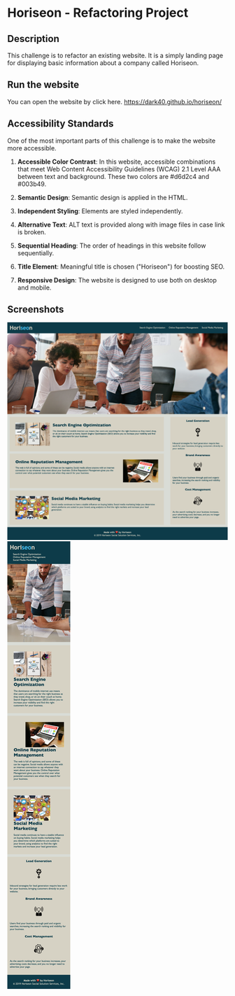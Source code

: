 # Horiseon - Refactoring Project 

## Description

This challenge is to refactor an existing website. It is a simply landing page for displaying basic information about a company called Horiseon. 


## Run the website

You can open the website by click here. https://dark40.github.io/horiseon/

## Accessibility Standards
One of the most important parts of this challenge is to make the website more accessible. 

1. **Accessible Color Contrast**: In this website, accessible combinations that meet Web Content Accessibility Guidelines (WCAG) 2.1 Level AAA between text and background. These two colors are #d6d2c4 and #003b49. 

2. **Semantic Design**: Semantic design is applied in the HTML. 

3. **Independent Styling**: Elements are styled independently. 

4. **Alternative Text**: ALT text is provided along with image files in case link is broken. 

5. **Sequential Heading**: The order of headings in this website follow sequentially.

6. **Title Element**: Meaningful title is chosen ("Horiseon") for boosting SEO. 

7. **Responsive Design**: The website is designed to use both on desktop and mobile. 

## Screenshots
![Desktop Version](./assets/images/Desktop-Horiseon.png)
![Mobile Version](./assets/images/Mobile-Horiseon.png)
